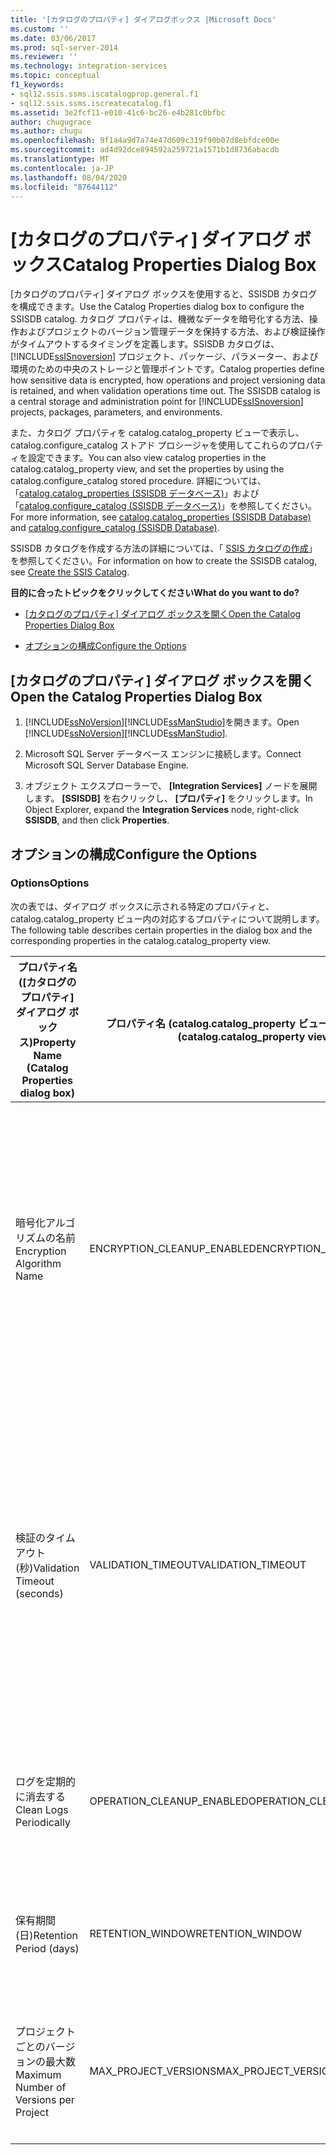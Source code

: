 ```yaml
---
title: '[カタログのプロパティ] ダイアログボックス |Microsoft Docs'
ms.custom: ''
ms.date: 03/06/2017
ms.prod: sql-server-2014
ms.reviewer: ''
ms.technology: integration-services
ms.topic: conceptual
f1_keywords:
- sql12.ssis.ssms.iscatalogprop.general.f1
- sql12.ssis.ssms.iscreatecatalog.f1
ms.assetid: 3e2fcf11-e010-41c6-bc26-e4b281c0bfbc
author: chugugrace
ms.author: chugu
ms.openlocfilehash: 9f1a4a9d7a74e47d609c319f90b07d8ebfdce00e
ms.sourcegitcommit: ad4d92dce894592a259721a1571b1d8736abacdb
ms.translationtype: MT
ms.contentlocale: ja-JP
ms.lasthandoff: 08/04/2020
ms.locfileid: "87644112"
---
```

# <a name="catalog-properties-dialog-box"></a><span data-ttu-id="b62c2-102">[カタログのプロパティ] ダイアログ ボックス</span><span class="sxs-lookup"><span data-stu-id="b62c2-102">Catalog Properties Dialog Box</span></span>
  <span data-ttu-id="b62c2-103">[カタログのプロパティ] ダイアログ ボックスを使用すると、SSISDB カタログを構成できます。</span><span class="sxs-lookup"><span data-stu-id="b62c2-103">Use the Catalog Properties dialog box to configure the SSISDB catalog.</span></span> <span data-ttu-id="b62c2-104">カタログ プロパティは、機微なデータを暗号化する方法、操作およびプロジェクトのバージョン管理データを保持する方法、および検証操作がタイムアウトするタイミングを定義します。SSISDB カタログは、 [!INCLUDE[ssISnoversion](../includes/ssisnoversion-md.md)] プロジェクト、パッケージ、パラメーター、および環境のための中央のストレージと管理ポイントです。</span><span class="sxs-lookup"><span data-stu-id="b62c2-104">Catalog properties define how sensitive data is encrypted, how operations and project versioning data is retained, and when validation operations time out. The SSISDB catalog is a central storage and administration point for [!INCLUDE[ssISnoversion](../includes/ssisnoversion-md.md)] projects, packages, parameters, and environments.</span></span>  
  
 <span data-ttu-id="b62c2-105">また、カタログ プロパティを catalog.catalog_property ビューで表示し、catalog.configure_catalog ストアド プロシージャを使用してこれらのプロパティを設定できます。</span><span class="sxs-lookup"><span data-stu-id="b62c2-105">You can also view catalog properties in the catalog.catalog_property view, and set the properties by using the catalog.configure_catalog stored procedure.</span></span> <span data-ttu-id="b62c2-106">詳細については、「[catalog.catalog_properties (SSISDB データベース)](/sql/integration-services/system-views/catalog-catalog-properties-ssisdb-database)」および「[catalog.configure_catalog (SSISDB データベース)](/sql/integration-services/system-stored-procedures/catalog-configure-catalog-ssisdb-database)」を参照してください。</span><span class="sxs-lookup"><span data-stu-id="b62c2-106">For more information, see [catalog.catalog_properties &#40;SSISDB Database&#41;](/sql/integration-services/system-views/catalog-catalog-properties-ssisdb-database) and [catalog.configure_catalog &#40;SSISDB Database&#41;](/sql/integration-services/system-stored-procedures/catalog-configure-catalog-ssisdb-database).</span></span>  
  
 <span data-ttu-id="b62c2-107">SSISDB カタログを作成する方法の詳細については、「 [SSIS カタログの作成](catalog/ssis-catalog.md)」を参照してください。</span><span class="sxs-lookup"><span data-stu-id="b62c2-107">For information on how to create the SSISDB catalog, see [Create the SSIS Catalog](catalog/ssis-catalog.md).</span></span>  
  
 <span data-ttu-id="b62c2-108">**目的に合ったトピックをクリックしてください**</span><span class="sxs-lookup"><span data-stu-id="b62c2-108">**What do you want to do?**</span></span>  
  
-   <span data-ttu-id="b62c2-109">[[カタログのプロパティ] ダイアログ ボックスを開く](#open_dialog)</span><span class="sxs-lookup"><span data-stu-id="b62c2-109">[Open the Catalog Properties Dialog Box](#open_dialog)</span></span>  
  
-   [<span data-ttu-id="b62c2-110">オプションの構成</span><span class="sxs-lookup"><span data-stu-id="b62c2-110">Configure the Options</span></span>](#options)  
  
##  <a name="open-the-catalog-properties-dialog-box"></a><a name="open_dialog"></a> <span data-ttu-id="b62c2-111">[カタログのプロパティ] ダイアログ ボックスを開く</span><span class="sxs-lookup"><span data-stu-id="b62c2-111">Open the Catalog Properties Dialog Box</span></span>  
  
1.  <span data-ttu-id="b62c2-112">[!INCLUDE[ssNoVersion](../includes/ssnoversion-md.md)][!INCLUDE[ssManStudio](../includes/ssmanstudio-md.md)]を開きます。</span><span class="sxs-lookup"><span data-stu-id="b62c2-112">Open [!INCLUDE[ssNoVersion](../includes/ssnoversion-md.md)][!INCLUDE[ssManStudio](../includes/ssmanstudio-md.md)].</span></span>  
  
2.  <span data-ttu-id="b62c2-113">Microsoft SQL Server データベース エンジンに接続します。</span><span class="sxs-lookup"><span data-stu-id="b62c2-113">Connect Microsoft SQL Server Database Engine.</span></span>  
  
3.  <span data-ttu-id="b62c2-114">オブジェクト エクスプローラーで、 **[Integration Services]** ノードを展開します。 **[SSISDB]** を右クリックし、 **[プロパティ]** をクリックします。</span><span class="sxs-lookup"><span data-stu-id="b62c2-114">In Object Explorer, expand the **Integration Services** node, right-click **SSISDB**, and then click **Properties**.</span></span>  
  
##  <a name="configure-the-options"></a><a name="options"></a> <span data-ttu-id="b62c2-115">オプションの構成</span><span class="sxs-lookup"><span data-stu-id="b62c2-115">Configure the Options</span></span>  
  
### <a name="options"></a><span data-ttu-id="b62c2-116">Options</span><span class="sxs-lookup"><span data-stu-id="b62c2-116">Options</span></span>  
 <span data-ttu-id="b62c2-117">次の表では、ダイアログ ボックスに示される特定のプロパティと、catalog.catalog_property ビュー内の対応するプロパティについて説明します。</span><span class="sxs-lookup"><span data-stu-id="b62c2-117">The following table describes certain properties in the dialog box and the corresponding properties in the catalog.catalog_property view.</span></span>  
  
|<span data-ttu-id="b62c2-118">プロパティ名 ([カタログのプロパティ] ダイアログ ボックス)</span><span class="sxs-lookup"><span data-stu-id="b62c2-118">Property Name (Catalog Properties dialog box)</span></span>|<span data-ttu-id="b62c2-119">プロパティ名 (catalog.catalog_property ビュー)</span><span class="sxs-lookup"><span data-stu-id="b62c2-119">Property Name (catalog.catalog_property view)</span></span>|<span data-ttu-id="b62c2-120">説明</span><span class="sxs-lookup"><span data-stu-id="b62c2-120">Description</span></span>|  
|-----------------------------------------------------|------------------------------------------------------|-----------------|  
|<span data-ttu-id="b62c2-121">暗号化アルゴリズムの名前</span><span class="sxs-lookup"><span data-stu-id="b62c2-121">Encryption Algorithm Name</span></span>|<span data-ttu-id="b62c2-122">ENCRYPTION_CLEANUP_ENABLED</span><span class="sxs-lookup"><span data-stu-id="b62c2-122">ENCRYPTION_CLEANUP_ENABLED</span></span>|<span data-ttu-id="b62c2-123">カタログ内の機密性の高いパラメーター値を暗号化するために使用される暗号化の種類を指定します。</span><span class="sxs-lookup"><span data-stu-id="b62c2-123">Specifies the type of encryption that is used to encrypt the sensitive parameter values in the catalog.</span></span> <span data-ttu-id="b62c2-124">使用できる値を次に示します。</span><span class="sxs-lookup"><span data-stu-id="b62c2-124">The following are the possible values:</span></span><br /><br /> <span data-ttu-id="b62c2-125">**DES**</span><span class="sxs-lookup"><span data-stu-id="b62c2-125">**DES**</span></span><br /><br /> <span data-ttu-id="b62c2-126">**TRIPLE_DES**</span><span class="sxs-lookup"><span data-stu-id="b62c2-126">**TRIPLE_DES**</span></span><br /><br /> <span data-ttu-id="b62c2-127">**TRIPLE_DES_3KEY**</span><span class="sxs-lookup"><span data-stu-id="b62c2-127">**TRIPLE_DES_3KEY**</span></span><br /><br /> <span data-ttu-id="b62c2-128">**DESPX**</span><span class="sxs-lookup"><span data-stu-id="b62c2-128">**DESPX**</span></span><br /><br /> <span data-ttu-id="b62c2-129">**AES_128**</span><span class="sxs-lookup"><span data-stu-id="b62c2-129">**AES_128**</span></span><br /><br /> <span data-ttu-id="b62c2-130">**AES_192**</span><span class="sxs-lookup"><span data-stu-id="b62c2-130">**AES_192**</span></span><br /><br /> <span data-ttu-id="b62c2-131">**AES_256** (既定値)</span><span class="sxs-lookup"><span data-stu-id="b62c2-131">**AES_256** (default)</span></span>|  
|<span data-ttu-id="b62c2-132">検証のタイムアウト (秒)</span><span class="sxs-lookup"><span data-stu-id="b62c2-132">Validation Timeout (seconds)</span></span>|<span data-ttu-id="b62c2-133">VALIDATION_TIMEOUT</span><span class="sxs-lookup"><span data-stu-id="b62c2-133">VALIDATION_TIMEOUT</span></span>|<span data-ttu-id="b62c2-134">プロジェクトの検証またはパッケージの検証を停止するまで実行できる最大秒数を指定します。</span><span class="sxs-lookup"><span data-stu-id="b62c2-134">Specify the maxium number of seconds a project validation or a package validation can run before it is stopped.</span></span> <span data-ttu-id="b62c2-135">既定値は 300 秒です。</span><span class="sxs-lookup"><span data-stu-id="b62c2-135">The default value is 300 seconds.</span></span><br /><br /> <span data-ttu-id="b62c2-136">検証の実行は、非同期操作です。</span><span class="sxs-lookup"><span data-stu-id="b62c2-136">Performing the validation is an asynchronous operation.</span></span> <span data-ttu-id="b62c2-137">プロジェクトまたはパッケージのサイズが大きくなるほど、検証に要する時間も長くなります。</span><span class="sxs-lookup"><span data-stu-id="b62c2-137">The larger the project or package is, the longer it will take to validate.</span></span><br /><br /> <span data-ttu-id="b62c2-138">プロジェクトとパッケージの検証方法の詳細については、「 [式における Integration Services データ型](expressions/integration-services-data-types-in-expressions.md)」を参照してください。</span><span class="sxs-lookup"><span data-stu-id="b62c2-138">For information on validating projects and packages, see [Integration Services Data Types in Expressions](expressions/integration-services-data-types-in-expressions.md).</span></span>|  
|<span data-ttu-id="b62c2-139">ログを定期的に消去する</span><span class="sxs-lookup"><span data-stu-id="b62c2-139">Clean Logs Periodically</span></span>|<span data-ttu-id="b62c2-140">OPERATION_CLEANUP_ENABLED</span><span class="sxs-lookup"><span data-stu-id="b62c2-140">OPERATION_CLEANUP_ENABLED</span></span>|<span data-ttu-id="b62c2-141">操作のクリーンアップ SQL Server エージェント ジョブを実行することを示すには、このプロパティを True に設定します。</span><span class="sxs-lookup"><span data-stu-id="b62c2-141">Set the property to True to indicate that the SQL Server Agent job, operations cleanup, runs.</span></span> <span data-ttu-id="b62c2-142">それ以外の場合は、このプロパティを False に設定します。</span><span class="sxs-lookup"><span data-stu-id="b62c2-142">Otherwise, set the property to False.</span></span>|  
|<span data-ttu-id="b62c2-143">保有期間 (日)</span><span class="sxs-lookup"><span data-stu-id="b62c2-143">Retention Period (days)</span></span>|<span data-ttu-id="b62c2-144">RETENTION_WINDOW</span><span class="sxs-lookup"><span data-stu-id="b62c2-144">RETENTION_WINDOW</span></span>|<span data-ttu-id="b62c2-145">操作データの最大保有期間を日数で指定します。</span><span class="sxs-lookup"><span data-stu-id="b62c2-145">Specify the maximum age of allowable operations data (in days).</span></span> <span data-ttu-id="b62c2-146">指定された日数を経過したデータは、操作のクリーンアップ SQL エージェント ジョブによって削除されます。</span><span class="sxs-lookup"><span data-stu-id="b62c2-146">Data that is older than the specified number of days will be removed by the SQL Agent job, operations cleanup.</span></span>|  
|<span data-ttu-id="b62c2-147">プロジェクトごとのバージョンの最大数</span><span class="sxs-lookup"><span data-stu-id="b62c2-147">Maximum Number of Versions per Project</span></span>|<span data-ttu-id="b62c2-148">MAX_PROJECT_VERSIONS</span><span class="sxs-lookup"><span data-stu-id="b62c2-148">MAX_PROJECT_VERSIONS</span></span>|<span data-ttu-id="b62c2-149">カタログに格納されるプロジェクトのバージョンの数を指定します。</span><span class="sxs-lookup"><span data-stu-id="b62c2-149">Specify how many versions of a project will be stored in the catalog.</span></span> <span data-ttu-id="b62c2-150">最大数を超えるプロジェクトのバージョンは、プロジェクト バージョンのクリーンアップ ジョブを実行したときに削除されます。</span><span class="sxs-lookup"><span data-stu-id="b62c2-150">Older versions of projects that exceed the maximum will be removed when the project version cleanup job runs.</span></span>|  
  
  
